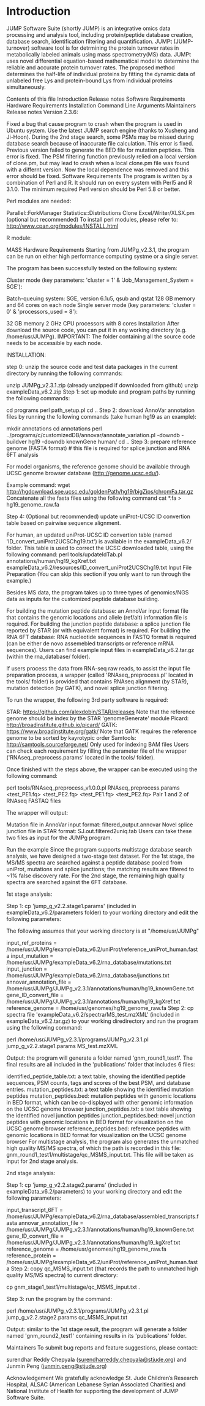 # Introduction
JUMP Software Suite (shortly JUMP) is an integrative omics data processing and analysis tool, including protein/peptide database creation, database search, identification filtering and quantification.
JUMPt (JUMP-turnover) software tool is for detrmining the protein turnover rates in metabolically labeled animals using mass spectrometry(MS) data. JUMPt uses novel differential equation-based mathematical model to determine the reliable and accurate protein turnover rates. The proposed method determines the half-life of individual proteins by fitting the dynamic data of unlabeled free Lys and protein-bound Lys from individual proteins simultaneously. 

Contents of this file
Introduction
Release notes
Software Requirements
Hardware Requirements
Installation
Command Line Arguments
Maintainers
Release notes
Version 2.3.6:

Fixed a bug that cause program to crash when the program is used in Ubuntu system.
Use the latest JUMP search engine (thanks to Xusheng and Ji-Hoon).
During the 2nd stage search, some PSMs may be missed during database search because of inaccurate file calculation. This error is fixed.
Previous version failed to generate the BED file for mutation peptides. This error is fixed.
The PSM filtering function previously relied on a local version of clone.pm, but may lead to crash when a local clone.pm file was found with a differnt version. Now the local dependence was removed and this error should be fixed.
Software Requirements
The program is written by a combination of Perl and R. It should run on every system with Perl5 and R 3.1.0. The minimum required Perl version should be Perl 5.8 or better.

Perl modules are needed:

Parallel::ForkManager
Statistics::Distributions
Clone
Excel/Writer/XLSX.pm (optional but recommended)
To install perl modules, please refer to: http://www.cpan.org/modules/INSTALL.html

R module:

MASS
Hardware Requirements
Starting from JUMPg_v2.3.1, the program can be run on either high performance computing systme or a single server.

The program has been successfully tested on the following system:

Cluster mode (key parameters: 'cluster = 1' & 'Job_Management_System = SGE'):

Batch-queuing system: SGE, version 6.1u5, qsub and qstat
128 GB memory and 64 cores on each node
Single server mode (key parameters: 'cluster = 0' & 'processors_used = 8'):

32 GB memory
2 GHz CPU processors with 8 cores
Installation
After download the source code, you can put it in any working directory (e.g. /home/usr/JUMPg). IMPORTANT: The folder containing all the source code needs to be accessible by each node.

INSTALLATION:

step 0: unzip the source code and test data packages in the current directory by running the following commands:

unzip JUMPg_v2.3.1.zip (already unzipped if downloaded from github)
unzip exampleData_v6.2.zip
Step 1: set up module and program paths by running the following commands:

cd programs
perl path_setup.pl
cd ..
Step 2: download AnnoVar annotation files by running the following commands (take human hg19 as an example):

mkdir annotations
cd annotations
perl ../programs/c/customizedDB/annovar/annotate_variation.pl -downdb -buildver hg19 -downdb knownGene human/
cd ..
Step 3: prepare reference genome (FASTA format) # this file is required for splice junction and RNA 6FT analysis

For model organisms, the reference genome should be available through UCSC genome browser database (http://genome.ucsc.edu/).

Example command: wget http://hgdownload.soe.ucsc.edu/goldenPath/hg19/bigZips/chromFa.tar.gz Concatenate all the fasta files using the following command cat *.fa > hg19_genome_raw.fa

Step 4: (Optional but recommended) update uniProt-UCSC ID convertion table based on pairwise sequence alignment.

For human, an updated uniProt-UCSC ID convertion table (named 'ID_convert_uniProt2UCSChg19.txt') is available in the exampleData_v6.2/ folder. This table is used to correct the UCSC downloaded table, using the following command:
perl tools/updateIdTab.pl annotations/human/hg19_kgXref.txt exampleData_v6.2/resources/ID_convert_uniProt2UCSChg19.txt
Input File Preparation
(You can skip this section if you only want to run through the example.)

Besides MS data, the program takes up to three types of genomics/NGS data as inputs for the customized peptide database building.

For building the mutation peptide database: an AnnoVar input format file that contains the genomic locations and allele (ref/alt) information file is required.
For building the junction peptide database: a splice junction file reported by STAR (or with equivalent format) is required.
For building the RNA 6FT database: RNA nucleotide sequences in FASTQ format is required (can be either de novo assemebled transcripts or reference mRNA sequences).
Users can find example input files in exampleData_v6.2.tar.gz (within the rna_database/ folder).

If users process the data from RNA-seq raw reads, to assist the input file preparation process, a wrapper (called 'RNAseq_preprocess.pl' located in the tools/ folder) is provided that contains RNAseq alignment (by STAR), mutation detection (by GATK), and novel splice junction filtering.

To run the wrapper, the following 3rd party software is required:

STAR: https://github.com/alexdobin/STAR/releases Note that the reference genome should be index by the STAR 'genomeGenerate' module
Picard: http://broadinstitute.github.io/picard/
GATK: https://www.broadinstitute.org/gatk/ Note that GATK requires the reference genome to be sorted by kayrotypic order
Samtools: http://samtools.sourceforge.net/ Only used for indexing BAM files
Users can check each requirement by filling the parameter file of the wrapper ('RNAseq_preprocess.params' located in the tools/ folder).

Once finished with the steps above, the wrapper can be executed using the following command:

perl tools/RNAseq_preprocess_v1.0.0.pl RNAseq_preprocess.params <test_PE1.fq> <test_PE2.fq> <test_PE1.fq> <test_PE2.fq> Pair 1 and 2 of RNAseq FASTAQ files

The wrapper will output:

Mutation file in AnnoVar input format: filtered_output.annovar
Novel splice junction file in STAR format: SJ.out.filtered2uniq.tab
Users can take these two files as input for the JUMPg program.

Run the example
Since the program supports multistage database search analysis, we have designed a two-stage test dataset. For the 1st stage, the MS/MS spectra are searched against a peptide database pooled from uniProt, mutations and splice junctions; the matching results are filtered to ~1% false discovery rate. For the 2nd stage, the remaining high quality spectra are searched against the 6FT database.

1st stage analysis:

Step 1: cp 'jump_g_v2.2.stage1.params' (included in exampleData_v6.2/parameters folder) to your working directory and edit the following parameters:

The following assumes that your working directory is at "/home/usr/JUMPg"

input_ref_proteins = /home/usr/JUMPg/exampleData_v6.2/uniProt/reference_uniProt_human.fasta
input_mutation = /home/usr/JUMPg/exampleData_v6.2/rna_database/mutations.txt
input_junction = /home/usr/JUMPg/exampleData_v6.2/rna_database/junctions.txt
annovar_annotation_file = /home/usr/JUMPg/JUMPg_v2.3.1/annotations/human/hg19_knownGene.txt
gene_ID_convert_file = /home/usr/JUMPg/JUMPg_v2.3.1/annotations/human/hg19_kgXref.txt
reference_genome = /home/usr/genomes/hg19_genome_raw.fa
Step 2: cp spectra file 'exampleData_v6.2/spectra/MS_test.mzXML' (included in exampleData_v6.2.tar.gz) to your working diredirectory and run the program using the following command:

perl /home/usr/JUMPg_v2.3.1/programs/JUMPg_v2.3.1.pl jump_g_v2.2.stage1.params MS_test.mzXML

Output: the program will generate a folder named 'gnm_round1_test1'. The final results are all included in the 'publications' folder that includes 6 files:

identified_peptide_table.txt: a text table, showing the identified peptide sequences, PSM counts, tags and scores of the best PSM, and database entries.
mutation_peptides.txt: a text table showing the identified mutation peptides
mutation_peptides.bed: mutation peptides with genomic locations in BED format, which can be co-displayed with other genomic information on the UCSC genome browser
junction_peptides.txt: a text table showing the identified novel junction peptides
junction_peptides.bed: novel junction peptides with genomic locations in BED format for visualization on the UCSC genome browser
reference_peptides.bed: reference peptides with genomic locations in BED format for visualization on the UCSC genome browser
For multistage analysis, the program also generates the unmatched high quality MS/MS spectra, of which the path is recorded in this file: gnm_round1_test1/multistage/qc_MSMS_input.txt. This file will be taken as input for 2nd stage analysis.

2nd stage analysis:

Step 1: cp 'jump_g_v2.2.stage2.params' (included in exampleData_v6.2/parameters) to your working directory and edit the following parameters:

input_transcript_6FT = /home/usr/JUMPg/exampleData_v6.2/rna_database/assembled_transcripts.fasta
annovar_annotation_file = /home/usr/JUMPg/JUMPg_v2.3.1/annotations/human/hg19_knownGene.txt
gene_ID_convert_file = /home/usr/JUMPg/JUMPg_v2.3.1/annotations/human/hg19_kgXref.txt
reference_genome = /home/usr/genomes/hg19_genome_raw.fa
reference_protein = /home/usr/JUMPg/exampleData_v6.2/uniProt/reference_uniProt_human.fasta
Step 2: copy qc_MSMS_input.txt (that records the path to unmatched high quality MS/MS spectra) to current directory:

cp gnm_stage1_test1/multistage/qc_MSMS_input.txt .

Step 3: run the program by the command:

perl /home/usr/JUMPg_v2.3.1/programs/JUMPg_v2.3.1.pl jump_g_v2.2.stage2.params qc_MSMS_input.txt

Output: similar to the 1st stage result, the program will generate a folder named 'gnm_round2_test1' containing results in its 'publications' folder.

Maintainers
To submit bug reports and feature suggestions, please contact:

surendhar Reddy Chepyala (surendharreddy.chepyala@stjude.org) and Junmin Peng (junmin.peng@stjude.org)

Acknowledgement
We gratefully acknowledge St. Jude Children’s Research Hospital, ALSAC (American Lebanese Syrian Associated Charities) and National Institute of Health for supporting the development of JUMP Software Suite. 

